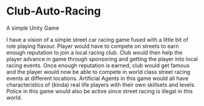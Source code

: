 # Club-Auto-Racing
A simple Unity Game

I have a vision of a simple street car racing game fused with a little bit of role playing flavour.
Player would have to compete on streets to earn enough reputation to join a local racing club.
Club would then help the player advance in game through sponsoring and getting the player into local racing events.
Once enough reputation is earned, club would get famous and the player would now be able to compete in world class street racing events at different locations.
Artificial Agents in this game would all have characteristics of (kinda) real life players with their own skillsets and levels.
Police in this game would also be active since street racing is illegal in this world.
